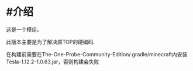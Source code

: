 # #介绍
这是一个模组。

此版本主要是为了解决原TOP的硬编码.

在构建前需要在The-One-Probe-Community-Edition/.gradle/minecraft内安装Tesla-1.12.2-1.0.63.jar，否则构建会失败
